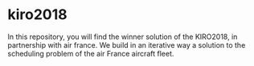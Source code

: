 # kiro2018

In this repository, you will find the winner solution of the KIRO2018, in partnership with air france. We build in an iterative way a solution to the scheduling problem of the air France aircraft fleet.
